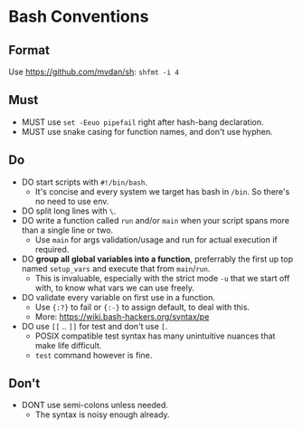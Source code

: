 # Bash Conventions

## Format

Use https://github.com/mvdan/sh: `shfmt -i 4`

## Must

- MUST use `set -Eeuo pipefail` right after hash-bang declaration.
- MUST use snake casing for function names, and don't use hyphen.

## Do

- DO start scripts with `#!/bin/bash`. 
    - It's concise and every system we target has bash in `/bin`. So there's no need to use env.
- DO split long lines with `\`.
- DO write a function called `run` and/or `main` when your script spans more than a single line or two.
    - Use `main` for args validation/usage and run for actual execution if required.
- DO __group all global variables into a function__, preferrably the first up top named `setup_vars` and
  execute that from `main`/`run`.
    - This is invaluable, especially with the strict mode `-u` that we start off with, to know what vars
      we can use freely.
- DO validate every variable on first use in a function.
    - Use `{:?}` to fail or `{:-}` to assign default, to deal with this. 
    - More: https://wiki.bash-hackers.org/syntax/pe
- DO use `[[` .. `]]` for test and don't use `[`.
    - POSIX compatible test syntax has many unintuitive nuances that make life difficult.
    - `test` command however is fine. 

## Don't

- DONT use semi-colons unless needed. 
    - The syntax is noisy enough already.
